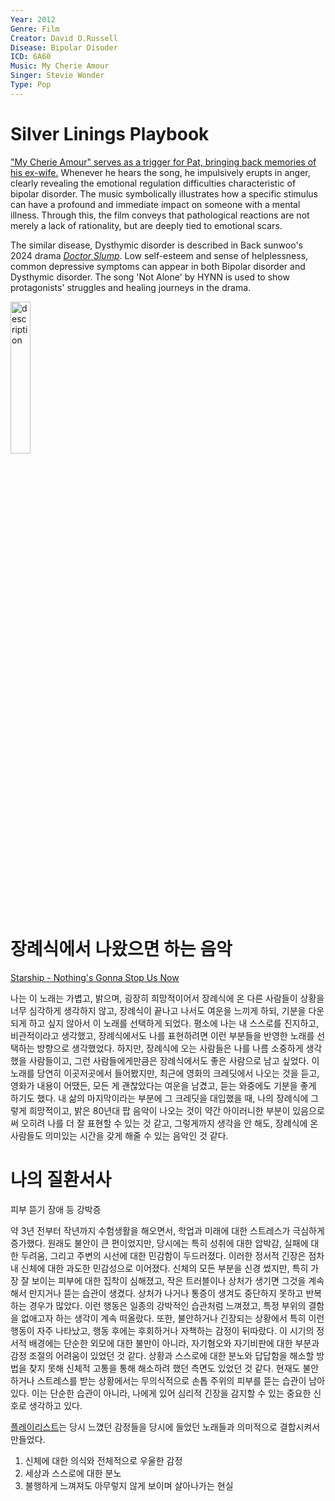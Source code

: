 ```yaml
---
Year: 2012
Genre: Film
Creator: David O.Russell
Disease: Bipolar Disoder
ICD: 6A60
Music: My Cherie Amour
Singer: Stevie Wonder
Type: Pop
---
```


# Silver Linings Playbook

["My Cherie Amour" serves as a trigger for Pat, bringing back memories of his ex-wife.](https://www.youtube.com/watch?v=5P5d6AK8wPw) Whenever he hears the song, he impulsively erupts in anger, clearly revealing the emotional regulation difficulties characteristic of bipolar disorder. The music symbolically illustrates how a specific stimulus can have a profound and immediate impact on someone with a mental illness. Through this, the film conveys that pathological reactions are not merely a lack of rationality, but are deeply tied to emotional scars.

 The similar disease, Dysthymic disorder is described in Back sunwoo's 2024 drama [*Doctor Slump*](bae_sangjun.md). Low self-esteem and sense of helplessness, common depressive symptoms can appear in both Bipolar disorder and Dysthymic disorder. The song 'Not Alone' by HYNN is used to show protagonists' struggles and healing journeys in the drama. 

<img src="./shin_bomin_ing.png" alt="description" style="width:25%;" />

# 장례식에서 나왔으면 하는 음악

[Starship - Nothing's Gonna Stop Us Now](https://www.youtube.com/watch?v=3wxyN3z9PL4)

나는 이 노래는 가볍고, 밝으며, 굉장히 희망적이어서 장례식에 온 다른 사람들이 상황을 너무 심각하게 생각하지 않고, 장례식이 끝나고 나서도 여운을 느끼게 하되, 기분을 다운되게 하고 싶지 않아서 이 노래를 선택하게 되었다. 
평소에 나는 내 스스로를 진지하고, 비관적이라고 생각했고, 장례식에서도 나를 표현하려면 이런 부분들을 반영한 노래를 선택하는 방향으로 생각했었다. 하지만, 장례식에 오는 사람들은 나를 나름 소중하게 생각했을 사람들이고, 그런 사람들에게만큼은 장례식에서도 좋은 사람으로 남고 싶었다. 이 노래를 당연히 이곳저곳에서 들어봤지만, 최근에 영화의 크레딧에서 나오는 것을 듣고, 영화가 내용이 어땠든, 모든 게 괜찮았다는 여운을 남겼고, 듣는 와중에도 기분을 좋게 하기도 했다. 내 삶의 마지막이라는 부분에 그 크레딧을 대입했을 때, 나의 장례식에 그렇게 희망적이고, 밝은 80년대 팝 음악이 나오는 것이 약간 아이러니한 부분이 있음으로써 오히려 나를 더 잘 표현할 수 있는 것 같고, 그렇게까지 생각을 안 해도, 장례식에 온 사람들도 의미있는 시간을 갖게 해줄 수 있는 음악인 것 같다.

# 나의 질환서사

피부 뜯기 장애 등 강박증

약 3년 전부터 작년까지 수험생활을 해오면서, 학업과 미래에 대한 스트레스가 극심하게 증가했다.
원래도 불안이 큰 편이었지만, 당시에는 특히 성취에 대한 압박감, 실패에 대한 두려움,
그리고 주변의 시선에 대한 민감함이 두드러졌다.
이러한 정서적 긴장은 점차 내 신체에 대한 과도한 민감성으로 이어졌다.
신체의 모든 부분을 신경 썼지만, 특히 가장 잘 보이는 피부에 대한 집착이 심해졌고,
작은 트러블이나 상처가 생기면 그것을 계속해서 만지거나 뜯는 습관이 생겼다.
상처가 나거나 통증이 생겨도 중단하지 못하고 반복하는 경우가 많았다.
이런 행동은 일종의 강박적인 습관처럼 느껴졌고, 특정 부위의 결함을 없애고자 하는 생각이 계속 떠올랐다.
또한, 불안하거나 긴장되는 상황에서 특히 이런 행동이 자주 나타났고, 행동 후에는 후회하거나 자책하는 감정이 뒤따랐다.
이 시기의 정서적 배경에는 단순한 외모에 대한 불만이 아니라,
자기혐오와 자기비판에 대한 부분과 감정 조절의 어려움이 있었던 것 같다.
상황과 스스로에 대한 분노와 답답함을 해소할 방법을 찾지 못해
신체적 고통을 통해 해소하려 했던 측면도 있었던 것 같다.
현재도 불안하거나 스트레스를 받는 상황에서는
무의식적으로 손톱 주위의 피부를 뜯는 습관이 남아 있다.
이는 단순한 습관이 아니라, 나에게 있어 심리적 긴장을 감지할 수 있는 중요한 신호로 생각하고 있다.



[플레이리스트](https://www.youtube.com/playlist?list=PL94FeRFhSYVvsG6PCXkFt4Pb1TbGFhgnH)는 당시 느꼈던 감정들을 당시에 들었던 노래들과 의미적으로 결합시켜서 만들었다.

1. 신체에 대한 의식와 전체적으로 우울한 감정
2. 세상과 스스로에 대한 분노
3. 불행하게 느껴져도 아무렇지 않게 보이며 살아나가는 현실
